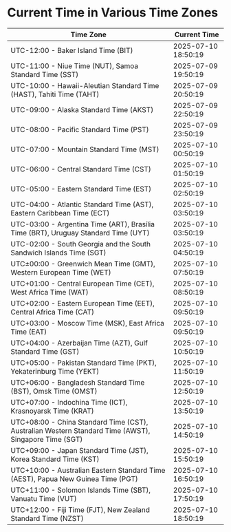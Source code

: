 # Current Time in Various Time Zones

| Time Zone | Current Time |
|-----------|--------------|
| UTC-12:00 - Baker Island Time (BIT) | 2025-07-10 18:50:19 |
| UTC-11:00 - Niue Time (NUT), Samoa Standard Time (SST) | 2025-07-09 19:50:19 |
| UTC-10:00 - Hawaii-Aleutian Standard Time (HAST), Tahiti Time (TAHT) | 2025-07-09 20:50:19 |
| UTC-09:00 - Alaska Standard Time (AKST) | 2025-07-09 22:50:19 |
| UTC-08:00 - Pacific Standard Time (PST) | 2025-07-09 23:50:19 |
| UTC-07:00 - Mountain Standard Time (MST) | 2025-07-10 00:50:19 |
| UTC-06:00 - Central Standard Time (CST) | 2025-07-10 01:50:19 |
| UTC-05:00 - Eastern Standard Time (EST) | 2025-07-10 02:50:19 |
| UTC-04:00 - Atlantic Standard Time (AST), Eastern Caribbean Time (ECT) | 2025-07-10 03:50:19 |
| UTC-03:00 - Argentina Time (ART), Brasília Time (BRT), Uruguay Standard Time (UYT) | 2025-07-10 03:50:19 |
| UTC-02:00 - South Georgia and the South Sandwich Islands Time (SGT) | 2025-07-10 04:50:19 |
| UTC±00:00 - Greenwich Mean Time (GMT), Western European Time (WET) | 2025-07-10 07:50:19 |
| UTC+01:00 - Central European Time (CET), West Africa Time (WAT) | 2025-07-10 08:50:19 |
| UTC+02:00 - Eastern European Time (EET), Central Africa Time (CAT) | 2025-07-10 09:50:19 |
| UTC+03:00 - Moscow Time (MSK), East Africa Time (EAT) | 2025-07-10 09:50:19 |
| UTC+04:00 - Azerbaijan Time (AZT), Gulf Standard Time (GST) | 2025-07-10 10:50:19 |
| UTC+05:00 - Pakistan Standard Time (PKT), Yekaterinburg Time (YEKT) | 2025-07-10 11:50:19 |
| UTC+06:00 - Bangladesh Standard Time (BST), Omsk Time (OMST) | 2025-07-10 12:50:19 |
| UTC+07:00 - Indochina Time (ICT), Krasnoyarsk Time (KRAT) | 2025-07-10 13:50:19 |
| UTC+08:00 - China Standard Time (CST), Australian Western Standard Time (AWST), Singapore Time (SGT) | 2025-07-10 14:50:19 |
| UTC+09:00 - Japan Standard Time (JST), Korea Standard Time (KST) | 2025-07-10 15:50:19 |
| UTC+10:00 - Australian Eastern Standard Time (AEST), Papua New Guinea Time (PGT) | 2025-07-10 16:50:19 |
| UTC+11:00 - Solomon Islands Time (SBT), Vanuatu Time (VUT) | 2025-07-10 17:50:19 |
| UTC+12:00 - Fiji Time (FJT), New Zealand Standard Time (NZST) | 2025-07-10 18:50:19 |

